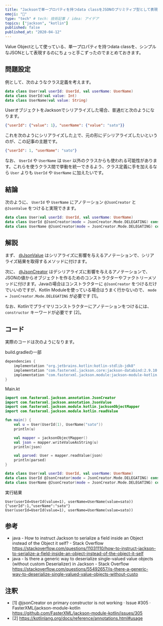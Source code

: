 ```yaml
---
title: "Jacksonで単一プロパティを持つdata classをJSONのプリミティブ型として表現する"
emoji: "🧩"
type: "tech" # tech: 技術記事 / idea: アイデア
topics: ["jackson", "kotlin"]
published: false
published_at: "2020-04-12"
---
```


Value Objectとして使っている、単一プロパティを持つdata classを、シンプルなJSONとして表現するのにちょっと手こずったのでまとめておきます。

## 問題設定

例として、次のようなクラス定義を考えます。

```kt
data class User(val userId: UserId, val userName: UserName)
data class UserId(val value: Int)
data class UserName(val value: String)
```

UserオブジェクトをJacksonでシリアライズした場合、普通だと次のようになります。

```json
{"userId": {"value": 1}, "userName": {"value": "sato"}}
```

これを次のようにシリアライズした上で、元の形にデシリアライズしたいというのが、この記事の主題です。

```json
{"userId": 1, "userName": "sato"}
```

なお、 `UserId` や `UserName` は `User` 以外のクラスからも使われる可能性があります。これらを使うクラス間で挙動を統一できるよう、クラス定義に手を加えるなら `User` よりも `UserId` や `UserName` に加えたいです。

## 結論

次のように、  `UserId` や `UserName` にアノテーション `@JsonCreator` と `@JsonValue` をつけると実現できます。

```kt
data class User(val userId: UserId, val userName: UserName)
data class UserId @JsonCreator(mode = JsonCreator.Mode.DELEGATING) constructor(@JsonValue val value: Int)
data class UserName @JsonCreator(mode = JsonCreator.Mode.DELEGATING) constructor(@JsonValue val value: String)
```

## 解説

まず、 [@JsonValue](http://fasterxml.github.io/jackson-annotations/javadoc/2.9/com/fasterxml/jackson/annotation/JsonValue.html) はシリアライズに影響を与えるアノテーションで、シリアライズ結果を取得するメソッドに付けます。

次に、 [@JsonCreator](http://fasterxml.github.io/jackson-annotations/javadoc/2.9/com/fasterxml/jackson/annotation/JsonCreator.html) はデシリアライズに影響を与えるアノテーションで、JSONの値からオブジェクトを作るためのコンストラクターやファクトリーメソッドに付けます。Javaの場合はコンストラクターに `@JsonCreator` をつけるだけでいいのですが、Kotlin Moduleを使っている場合はうまく行かないので、 `mode = JsonCreator.Mode.DELEGATING` が必要です [1]。

なお、Kotlinでプライマリコンストラクターにアノテーションをつけるには、 `constructor` キーワードが必要です [2]。

## コード

実際のコードは次のようになります。

build.gradleの一部

```gradle
dependencies {
    implementation "org.jetbrains.kotlin:kotlin-stdlib-jdk8"
    implementation "com.fasterxml.jackson.core:jackson-databind:2.9.10.4"
    implementation "com.fasterxml.jackson.module:jackson-module-kotlin:2.9.10"
}
```

Main.kt

```kt
import com.fasterxml.jackson.annotation.JsonCreator
import com.fasterxml.jackson.annotation.JsonValue
import com.fasterxml.jackson.module.kotlin.jacksonObjectMapper
import com.fasterxml.jackson.module.kotlin.readValue

fun main() {
    val u = User(UserId(1), UserName("sato"))
    println(u)

    val mapper = jacksonObjectMapper()
    val json = mapper.writeValueAsString(u)
    println(json)

    val parsed: User = mapper.readValue(json)
    println(parsed)
}

data class User(val userId: UserId, val userName: UserName)
data class UserId @JsonCreator(mode = JsonCreator.Mode.DELEGATING) constructor(@JsonValue val value: Int)
data class UserName @JsonCreator(mode = JsonCreator.Mode.DELEGATING) constructor(@JsonValue val value: String)
```

実行結果

```
User(userId=UserId(value=1), userName=UserName(value=sato))
{"userId":1,"userName":"sato"}
User(userId=UserId(value=1), userName=UserName(value=sato))
```

## 参考

* java - How to instruct Jackson to serialize a field inside an Object instead of the Object it self? - Stack Overflow
https://stackoverflow.com/questions/11031110/how-to-instruct-jackson-to-serialize-a-field-inside-an-object-instead-of-the-object-it-self
* java - Is there a generic way to deserialize single-valued value objects (without custom Deserializer) in Jackson - Stack Overflow
https://stackoverflow.com/questions/55492657/is-there-a-generic-way-to-deserialize-single-valued-value-objects-without-custo


## 注釈

- [1] @jsonCreator on primary constructor is not working · Issue #305 · FasterXML/jackson-module-kotlin
https://github.com/FasterXML/jackson-module-kotlin/issues/305
- [2] https://kotlinlang.org/docs/reference/annotations.html#usage